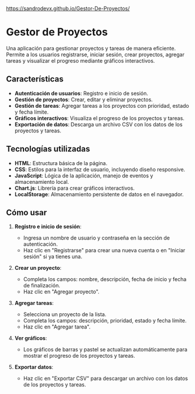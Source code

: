 https://sandrodevx.github.io/Gestor-De-Proyectos/

# Gestor de Proyectos

Una aplicación para gestionar proyectos y tareas de manera eficiente. Permite a los usuarios registrarse, iniciar sesión, crear proyectos, agregar tareas y visualizar el progreso mediante gráficos interactivos.

## Características

- **Autenticación de usuarios**: Registro e inicio de sesión.
- **Gestión de proyectos**: Crear, editar y eliminar proyectos.
- **Gestión de tareas**: Agregar tareas a los proyectos con prioridad, estado y fecha límite.
- **Gráficos interactivos**: Visualiza el progreso de los proyectos y tareas.
- **Exportación de datos**: Descarga un archivo CSV con los datos de los proyectos y tareas.

## Tecnologías utilizadas

- **HTML**: Estructura básica de la página.
- **CSS**: Estilos para la interfaz de usuario, incluyendo diseño responsive.
- **JavaScript**: Lógica de la aplicación, manejo de eventos y almacenamiento local.
- **Chart.js**: Librería para crear gráficos interactivos.
- **LocalStorage**: Almacenamiento persistente de datos en el navegador.

## Cómo usar

1. **Registro e inicio de sesión**:
   - Ingresa un nombre de usuario y contraseña en la sección de autenticación.
   - Haz clic en "Registrarse" para crear una nueva cuenta o en "Iniciar sesión" si ya tienes una.

2. **Crear un proyecto**:
   - Completa los campos: nombre, descripción, fecha de inicio y fecha de finalización.
   - Haz clic en "Agregar proyecto".

3. **Agregar tareas**:
   - Selecciona un proyecto de la lista.
   - Completa los campos: descripción, prioridad, estado y fecha límite.
   - Haz clic en "Agregar tarea".

4. **Ver gráficos**:
   - Los gráficos de barras y pastel se actualizan automáticamente para mostrar el progreso de los proyectos y tareas.

5. **Exportar datos**:
   - Haz clic en "Exportar CSV" para descargar un archivo con los datos de los proyectos y tareas.
